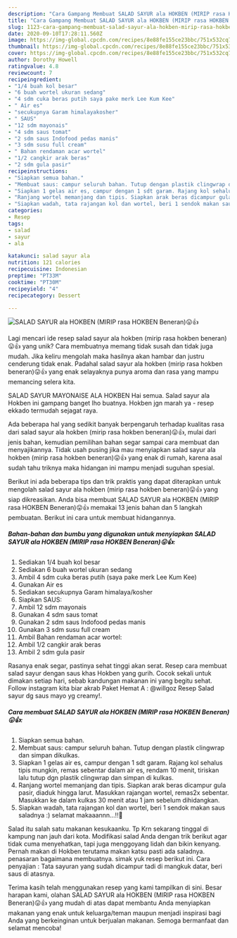 ```yaml
---
description: "Cara Gampang Membuat SALAD SAYUR ala HOKBEN (MIRIP rasa HOKBEN Beneran)😛👍 Anti Gagal"
title: "Cara Gampang Membuat SALAD SAYUR ala HOKBEN (MIRIP rasa HOKBEN Beneran)😛👍 Anti Gagal"
slug: 1123-cara-gampang-membuat-salad-sayur-ala-hokben-mirip-rasa-hokben-beneran-anti-gagal
date: 2020-09-10T17:28:11.560Z
image: https://img-global.cpcdn.com/recipes/8e88fe155ce23bbc/751x532cq70/salad-sayur-ala-hokben-mirip-rasa-hokben-beneran😛👍-foto-resep-utama.jpg
thumbnail: https://img-global.cpcdn.com/recipes/8e88fe155ce23bbc/751x532cq70/salad-sayur-ala-hokben-mirip-rasa-hokben-beneran😛👍-foto-resep-utama.jpg
cover: https://img-global.cpcdn.com/recipes/8e88fe155ce23bbc/751x532cq70/salad-sayur-ala-hokben-mirip-rasa-hokben-beneran😛👍-foto-resep-utama.jpg
author: Dorothy Howell
ratingvalue: 4.8
reviewcount: 7
recipeingredient:
- "1/4 buah kol besar"
- "6 buah wortel ukuran sedang"
- "4 sdm cuka beras putih saya pake merk Lee Kum Kee"
- " Air es"
- "secukupnya Garam himalayakosher"
- " SAUS"
- "12 sdm mayonais"
- "4 sdm saus tomat"
- "2 sdm saus Indofood pedas manis"
- "3 sdm susu full cream"
- " Bahan rendaman acar wortel"
- "1/2 cangkir arak beras"
- "2 sdm gula pasir"
recipeinstructions:
- "Siapkan semua bahan."
- "Membuat saus: campur seluruh bahan. Tutup dengan plastik clingwrap dan simpan dikulkas."
- "Siapkan 1 gelas air es, campur dengan 1 sdt garam. Rajang kol sehalus tipis mungkin, remas sebentar dalam air es, rendam 10 menit, tiriskan lalu tutup dgn plastik clingwrap dan simpan di kulkas."
- "Ranjang wortel memanjang dan tipis. Siapkan arak beras dicampur gula pasir, diaduk hingga larut. Masukkan rajangan wortel, remas2x sebentar. Masukkan ke dalam kulkas 30 menit atau 1 jam sebelum dihidangkan."
- "Siapkan wadah, tata rajangan kol dan wortel, beri 1 sendok makan saus saladnya :) selamat makaaannn...!!🤭"
categories:
- Resep
tags:
- salad
- sayur
- ala

katakunci: salad sayur ala 
nutrition: 121 calories
recipecuisine: Indonesian
preptime: "PT33M"
cooktime: "PT30M"
recipeyield: "4"
recipecategory: Dessert

---
```



![SALAD SAYUR ala HOKBEN (MIRIP rasa HOKBEN Beneran)😛👍](https://img-global.cpcdn.com/recipes/8e88fe155ce23bbc/751x532cq70/salad-sayur-ala-hokben-mirip-rasa-hokben-beneran😛👍-foto-resep-utama.jpg)

Lagi mencari ide resep salad sayur ala hokben (mirip rasa hokben beneran)😛👍 yang unik? Cara membuatnya memang tidak susah dan tidak juga mudah. Jika keliru mengolah maka hasilnya akan hambar dan justru cenderung tidak enak. Padahal salad sayur ala hokben (mirip rasa hokben beneran)😛👍 yang enak selayaknya punya aroma dan rasa yang mampu memancing selera kita.

SALAD SAYUR MAYONAISE ALA HOKBEN Hai semua. Salad sayur ala Hokben ini gampang banget lho buatnya. Hokben jgn marah ya - resep ekkado termudah sejagat raya.

Ada beberapa hal yang sedikit banyak berpengaruh terhadap kualitas rasa dari salad sayur ala hokben (mirip rasa hokben beneran)😛👍, mulai dari jenis bahan, kemudian pemilihan bahan segar sampai cara membuat dan menyajikannya. Tidak usah pusing jika mau menyiapkan salad sayur ala hokben (mirip rasa hokben beneran)😛👍 yang enak di rumah, karena asal sudah tahu triknya maka hidangan ini mampu menjadi suguhan spesial.


Berikut ini ada beberapa tips dan trik praktis yang dapat diterapkan untuk mengolah salad sayur ala hokben (mirip rasa hokben beneran)😛👍 yang siap dikreasikan. Anda bisa membuat SALAD SAYUR ala HOKBEN (MIRIP rasa HOKBEN Beneran)😛👍 memakai 13 jenis bahan dan 5 langkah pembuatan. Berikut ini cara untuk membuat hidangannya.

<!--inarticleads1-->

##### Bahan-bahan dan bumbu yang digunakan untuk menyiapkan SALAD SAYUR ala HOKBEN (MIRIP rasa HOKBEN Beneran)😛👍:

1. Sediakan 1/4 buah kol besar
1. Sediakan 6 buah wortel ukuran sedang
1. Ambil 4 sdm cuka beras putih (saya pake merk Lee Kum Kee)
1. Gunakan  Air es
1. Sediakan secukupnya Garam himalaya/kosher
1. Siapkan  SAUS:
1. Ambil 12 sdm mayonais
1. Gunakan 4 sdm saus tomat
1. Gunakan 2 sdm saus Indofood pedas manis
1. Gunakan 3 sdm susu full cream
1. Ambil  Bahan rendaman acar wortel:
1. Ambil 1/2 cangkir arak beras
1. Ambil 2 sdm gula pasir


Rasanya enak segar, pastinya sehat tinggi akan serat. Resep cara membuat salad sayur dengan saus khas Hokben yang gurih. Cocok sekali untuk dimakan setiap hari, sebab kandungan makanan ini yang begitu sehat. Follow instagram kita biar akrab Paket Hemat A : @willgoz Resep Salad sayur dg saus mayo yg creamy!. 

<!--inarticleads2-->

##### Cara membuat SALAD SAYUR ala HOKBEN (MIRIP rasa HOKBEN Beneran)😛👍:

1. Siapkan semua bahan.
1. Membuat saus: campur seluruh bahan. Tutup dengan plastik clingwrap dan simpan dikulkas.
1. Siapkan 1 gelas air es, campur dengan 1 sdt garam. Rajang kol sehalus tipis mungkin, remas sebentar dalam air es, rendam 10 menit, tiriskan lalu tutup dgn plastik clingwrap dan simpan di kulkas.
1. Ranjang wortel memanjang dan tipis. Siapkan arak beras dicampur gula pasir, diaduk hingga larut. Masukkan rajangan wortel, remas2x sebentar. Masukkan ke dalam kulkas 30 menit atau 1 jam sebelum dihidangkan.
1. Siapkan wadah, tata rajangan kol dan wortel, beri 1 sendok makan saus saladnya :) selamat makaaannn...!!🤭


Salad itu salah satu makanan kesukaanku. Tp Krn sekarang tinggal di kampung nan jauh dari kota. Modifikasi salad Anda dengan trik berikut agar tidak cuma menyehatkan, tapi juga menggoyang lidah dan bikin kenyang. Pernah makan di Hokben terutama makan katsu pasti ada saladnya. penasaran bagaimana membuatnya. simak yuk resep berikut ini. Cara penyajian : Tata sayuran yang sudah dicampur tadi di mangkuk datar, beri saus di atasnya. 

Terima kasih telah menggunakan resep yang kami tampilkan di sini. Besar harapan kami, olahan SALAD SAYUR ala HOKBEN (MIRIP rasa HOKBEN Beneran)😛👍 yang mudah di atas dapat membantu Anda menyiapkan makanan yang enak untuk keluarga/teman maupun menjadi inspirasi bagi Anda yang berkeinginan untuk berjualan makanan. Semoga bermanfaat dan selamat mencoba!
